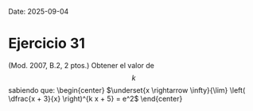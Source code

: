 Date: 2025-09-04

# Ejercicio 31

(Mod. 2007, B.2, 2 ptos.) Obtener el valor de $$k$$ sabiendo que:
\begin{center}
$\underset{x \rightarrow \infty}{\lim} \left( \dfrac{x + 3}{x}
\right)^{k x + 5} = e^2$
\end{center}